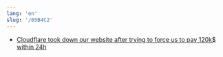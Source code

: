 ```yaml
---
lang: 'en'
slug: '/65B4C2'
---
```


- [Cloudflare took down our website after trying to force us to pay 120k$ within 24h](https://robindev.substack.com/p/cloudflare-took-down-our-website)
